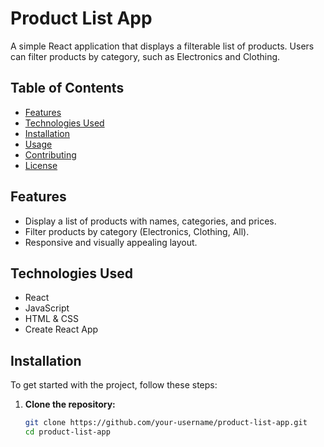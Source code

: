 # Product List App

A simple React application that displays a filterable list of products. Users can filter products by category, such as Electronics and Clothing.

## Table of Contents
- [Features](#features)
- [Technologies Used](#technologies-used)
- [Installation](#installation)
- [Usage](#usage)
- [Contributing](#contributing)
- [License](#license)

## Features
- Display a list of products with names, categories, and prices.
- Filter products by category (Electronics, Clothing, All).
- Responsive and visually appealing layout.

## Technologies Used
- React
- JavaScript
- HTML & CSS
- Create React App

## Installation

To get started with the project, follow these steps:

1. **Clone the repository:**
   ```bash
   git clone https://github.com/your-username/product-list-app.git
   cd product-list-app
